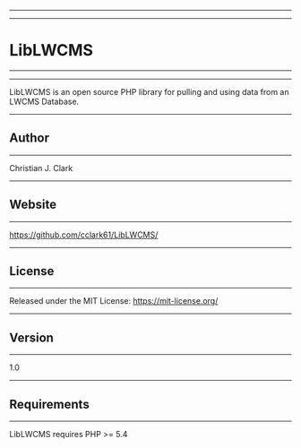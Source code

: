 -----------------------------------------------------------------------------------------------------------
-----------------------------------------------------------------------------------------------------------
# LibLWCMS
-----------------------------------------------------------------------------------------------------------
-----------------------------------------------------------------------------------------------------------
LibLWCMS is an open source PHP library for pulling and using data from an LWCMS Database.

-----------------------------------------------------------------------------------------------------------
## Author
-----------------------------------------------------------------------------------------------------------
Christian J. Clark

-----------------------------------------------------------------------------------------------------------
## Website
-----------------------------------------------------------------------------------------------------------
https://github.com/cclark61/LibLWCMS/

-----------------------------------------------------------------------------------------------------------
## License
-----------------------------------------------------------------------------------------------------------
Released under the MIT License: https://mit-license.org/

-----------------------------------------------------------------------------------------------------------
## Version
-----------------------------------------------------------------------------------------------------------
1.0

-----------------------------------------------------------------------------------------------------------
## Requirements
-----------------------------------------------------------------------------------------------------------
LibLWCMS requires PHP >= 5.4

